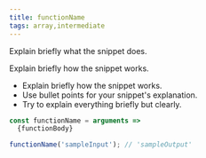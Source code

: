 ```yaml
---
title: functionName
tags: array,intermediate
---
```


Explain briefly what the snippet does.

Explain briefly how the snippet works.
- Explain briefly how the snippet works.
- Use bullet points for your snippet's explanation.
- Try to explain everything briefly but clearly.

```js
const functionName = arguments =>
  {functionBody}
```
```js
functionName('sampleInput'); // 'sampleOutput'
```
